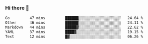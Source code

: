 ### Hi there 👋

<!--
**urzz/urzz** is a ✨ _special_ ✨ repository because its `README.md` (this file) appears on your GitHub profile.

Here are some ideas to get you started:

- 🔭 I’m currently working on ...
- 🌱 I’m currently learning ...
- 👯 I’m looking to collaborate on ...
- 🤔 I’m looking for help with ...
- 💬 Ask me about ...
- 📫 How to reach me: ...
- 😄 Pronouns: ...
- ⚡ Fun fact: ...
-->

<!--START_SECTION:waka-->

```txt
Go         47 mins         ██████░░░░░░░░░░░░░░░░░░░   24.64 %
Other      46 mins         ██████░░░░░░░░░░░░░░░░░░░   24.11 %
Markdown   44 mins         █████▓░░░░░░░░░░░░░░░░░░░   22.62 %
YAML       37 mins         ████▓░░░░░░░░░░░░░░░░░░░░   19.15 %
Text       12 mins         █▓░░░░░░░░░░░░░░░░░░░░░░░   06.26 %
```

<!--END_SECTION:waka-->
